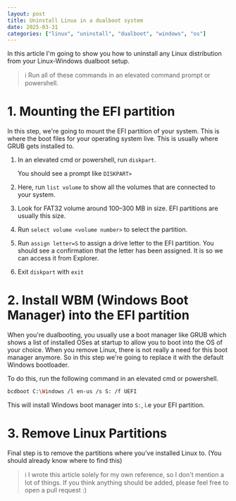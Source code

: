```yaml
---
layout: post
title: Uninstall Linux in a dualboot system
date: 2025-03-31
categories: ["linux", "uninstall", "dualboot", "windows", "os"]
---
```


In this article I'm going to show you how to uninstall any Linux distribution from your Linux-Windows dualboot setup.

> ℹ Run all of these commands in an elevated command prompt or powershell.

# 1. Mounting the EFI partition
In this step, we're going to mount the EFI partition of your system. This is where the boot files for your operating system live. This is usually where GRUB gets installed to.

1. In an elevated cmd or powershell, run `diskpart`.

    You should see a prompt like `DISKPART>`
2. Here, run `list volume` to show all the volumes that are connected to your system.
3. Look for FAT32 volume around 100–300 MB in size. EFI partitions are usually this size.
4. Run `select volume <volume number>` to select the partition.
5. Run `assign letter=S` to assign a drive letter to the EFI partition. You should see a confirmation that the letter has been assigned. It is so we can access it from Explorer.
6. Exit `diskpart` with `exit`

# 2. Install WBM (Windows Boot Manager) into the EFI partition
When you're dualbooting, you usually use a boot manager like GRUB which shows a list of installed OSes at startup to allow you to boot into the OS of your choice.
When you remove Linux, there is not really a need for this boot manager anymore. So in this step we're going to replace it with the default Windows bootloader.

To do this, run the following command in an elevated cmd or powershell.
```sh
bcdboot C:\Windows /l en-us /s S: /f UEFI
```
This will install Windows boot manager into `S:`, i.e your EFI partition.

# 3. Remove Linux Partitions
Final step is to remove the partitions where you've installed Linux to. (You should already know where to find this)

> ℹ I wrote this article solely for my own reference, so I don't mention a lot of things. If you think anything should be added, please feel free to open a pull request :)